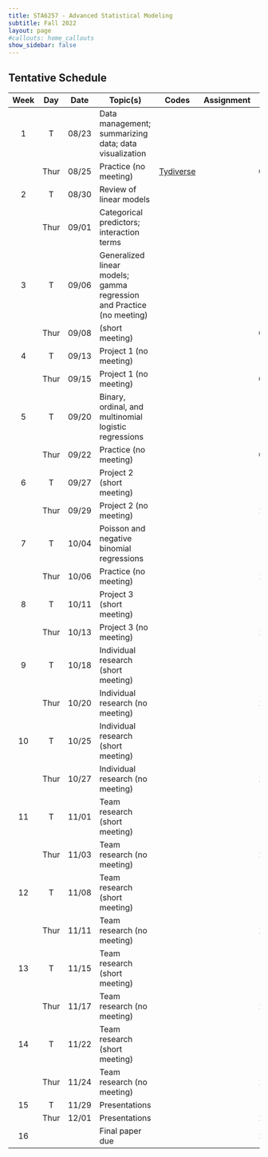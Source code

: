 ```yaml
---
title: STA6257 - Advanced Statistical Modeling
subtitle: Fall 2022 
layout: page
#callouts: home_callouts
show_sidebar: false
---
```


## Tentative Schedule

| Week | Day | Date  | Topic(s) | Codes | Assignment | Due |
|:-:|:-:|:---:|--------------------|:--:|:-:|:-:
| 1    | T   | 08/23 | Data management; summarizing data; data visualization | | | |
|      | Thur   | 08/25 | Practice (no meeting) |[Tydiverse](https://github.com/UWFTeaching/AdvStatsModeling/blob/main/codes/Tidyverse_R.R{:target="_blank"}) | | 08/29 |
| 2    | T   | 08/30 | Review of linear models | | | |
|      | Thur   | 09/01 | Categorical predictors; interaction terms | | | |
| 3    | T   | 09/06 | Generalized linear models; gamma regression and Practice (no meeting) | | | |
|      | Thur   | 09/08 |  (short meeting) | | | 09/12 |
| 4    | T   | 09/13 | Project 1 (no meeting) | | | |
|      | Thur   | 09/15 | Project 1 (no meeting) | | | 09/19 |
| 5    | T   | 09/20 | Binary, ordinal, and multinomial logistic regressions | | | |
|      | Thur   | 09/22 | Practice (no meeting) | | | 09/26 |
| 6    | T   | 09/27 | Project 2 (short meeting) | | | |
|      | Thur   | 09/29 | Project 2 (no meeting) | | | 10/03 |
| 7    | T  | 10/04 | Poisson and negative binomial regressions | | | |
|      | Thur   | 10/06 | Practice (no meeting) | | | 10/10 |
| 8    | T   | 10/11 | Project 3 (short meeting) | | | |
|      | Thur   | 10/13 | Project 3 (no meeting) | | | 10/17 |
| 9    | T   | 10/18 | Individual research (short meeting) | | | |
|      | Thur   | 10/20 | Individual research (no meeting) | | | 10/21 |
| 10   | T   | 10/25 | Individual research (short meeting) | | | |
|      | Thur   | 10/27 | Individual research (no meeting) | | | 10/28 |
| 11   | T   | 11/01 | Team research (short meeting) | | | |
|      | Thur   | 11/03 | Team research (no meeting) | | | 11/04 |
| 12   | T   | 11/08 | Team research (short meeting) | | | |
|      | Thur   | 11/11 | Team research (no meeting) | | | 11/10 |
| 13   | T   | 11/15 | Team research (short meeting) | | | |
|      | Thur   | 11/17 | Team research (no meeting) | | | 11/18 |
| 14   | T   | 11/22 | Team research (short meeting) | | | |
|      | Thur   | 11/24 | Team research (no meeting) | | | 11/25 |
| 15   | T   | 11/29 | Presentations | | | |
|      | Thur   | 12/01 | Presentations | | | 12/02 |
| 16   |   |  | Final paper due | | | 12/07 |
